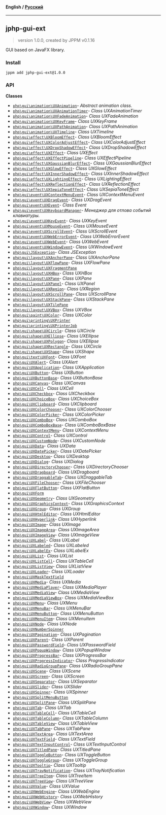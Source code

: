 #### **English** / [Русский](README.ru.md)

---

## jphp-gui-ext
> version 1.0.0, created by JPPM v0.1.16

GUI based on JavaFX library.

### Install
```
jppm add jphp-gui-ext@1.0.0
```

### API
**Classes**
- [`php\gui\animation\UXAnimation`](https://github.com/jphp-compiler/jphp/blob/master/exts/jphp-gui-ext/api-docs/classes/php/gui/animation/UXAnimation.md)- _Abstract animation class._
- [`php\gui\animation\UXAnimationTimer`](https://github.com/jphp-compiler/jphp/blob/master/exts/jphp-gui-ext/api-docs/classes/php/gui/animation/UXAnimationTimer.md)- _Class UXAnimationTimer_
- [`php\gui\animation\UXFadeAnimation`](https://github.com/jphp-compiler/jphp/blob/master/exts/jphp-gui-ext/api-docs/classes/php/gui/animation/UXFadeAnimation.md)- _Class UXFadeAnimation_
- [`php\gui\animation\UXKeyFrame`](https://github.com/jphp-compiler/jphp/blob/master/exts/jphp-gui-ext/api-docs/classes/php/gui/animation/UXKeyFrame.md)- _Class UXKeyFrame_
- [`php\gui\animation\UXPathAnimation`](https://github.com/jphp-compiler/jphp/blob/master/exts/jphp-gui-ext/api-docs/classes/php/gui/animation/UXPathAnimation.md)- _Class UXPathAnimation_
- [`php\gui\animation\UXTimeline`](https://github.com/jphp-compiler/jphp/blob/master/exts/jphp-gui-ext/api-docs/classes/php/gui/animation/UXTimeline.md)- _Class UXTimeline_
- [`php\gui\effect\UXBloomEffect`](https://github.com/jphp-compiler/jphp/blob/master/exts/jphp-gui-ext/api-docs/classes/php/gui/effect/UXBloomEffect.md)- _Class UXBloomEffect_
- [`php\gui\effect\UXColorAdjustEffect`](https://github.com/jphp-compiler/jphp/blob/master/exts/jphp-gui-ext/api-docs/classes/php/gui/effect/UXColorAdjustEffect.md)- _Class UXColorAdjustEffect_
- [`php\gui\effect\UXDropShadowEffect`](https://github.com/jphp-compiler/jphp/blob/master/exts/jphp-gui-ext/api-docs/classes/php/gui/effect/UXDropShadowEffect.md)- _Class UXDropShadowEffect_
- [`php\gui\effect\UXEffect`](https://github.com/jphp-compiler/jphp/blob/master/exts/jphp-gui-ext/api-docs/classes/php/gui/effect/UXEffect.md)- _Class UXEffect_
- [`php\gui\effect\UXEffectPipeline`](https://github.com/jphp-compiler/jphp/blob/master/exts/jphp-gui-ext/api-docs/classes/php/gui/effect/UXEffectPipeline.md)- _Class UXEffectPipeline_
- [`php\gui\effect\UXGaussianBlurEffect`](https://github.com/jphp-compiler/jphp/blob/master/exts/jphp-gui-ext/api-docs/classes/php/gui/effect/UXGaussianBlurEffect.md)- _Class UXGaussianBlurEffect_
- [`php\gui\effect\UXGlowEffect`](https://github.com/jphp-compiler/jphp/blob/master/exts/jphp-gui-ext/api-docs/classes/php/gui/effect/UXGlowEffect.md)- _Class UXGlowEffect_
- [`php\gui\effect\UXInnerShadowEffect`](https://github.com/jphp-compiler/jphp/blob/master/exts/jphp-gui-ext/api-docs/classes/php/gui/effect/UXInnerShadowEffect.md)- _Class UXInnerShadowEffect_
- [`php\gui\effect\UXLightingEffect`](https://github.com/jphp-compiler/jphp/blob/master/exts/jphp-gui-ext/api-docs/classes/php/gui/effect/UXLightingEffect.md)- _Class UXLightingEffect_
- [`php\gui\effect\UXReflectionEffect`](https://github.com/jphp-compiler/jphp/blob/master/exts/jphp-gui-ext/api-docs/classes/php/gui/effect/UXReflectionEffect.md)- _Class UXReflectionEffect_
- [`php\gui\effect\UXSepiaToneEffect`](https://github.com/jphp-compiler/jphp/blob/master/exts/jphp-gui-ext/api-docs/classes/php/gui/effect/UXSepiaToneEffect.md)- _Class UXSepiaToneEffect_
- [`php\gui\event\UXContextMenuEvent`](https://github.com/jphp-compiler/jphp/blob/master/exts/jphp-gui-ext/api-docs/classes/php/gui/event/UXContextMenuEvent.md)- _Class UXContextMenuEvent_
- [`php\gui\event\UXDragEvent`](https://github.com/jphp-compiler/jphp/blob/master/exts/jphp-gui-ext/api-docs/classes/php/gui/event/UXDragEvent.md)- _Class UXDragEvent_
- [`php\gui\event\UXEvent`](https://github.com/jphp-compiler/jphp/blob/master/exts/jphp-gui-ext/api-docs/classes/php/gui/event/UXEvent.md)- _Class Event_
- [`php\gui\event\UXKeyboardManager`](https://github.com/jphp-compiler/jphp/blob/master/exts/jphp-gui-ext/api-docs/classes/php/gui/event/UXKeyboardManager.md)- _Менеджер для отлова событий клавиатуры._
- [`php\gui\event\UXKeyEvent`](https://github.com/jphp-compiler/jphp/blob/master/exts/jphp-gui-ext/api-docs/classes/php/gui/event/UXKeyEvent.md)- _Class UXKeyEvent_
- [`php\gui\event\UXMouseEvent`](https://github.com/jphp-compiler/jphp/blob/master/exts/jphp-gui-ext/api-docs/classes/php/gui/event/UXMouseEvent.md)- _Class UXMouseEvent_
- [`php\gui\event\UXScrollEvent`](https://github.com/jphp-compiler/jphp/blob/master/exts/jphp-gui-ext/api-docs/classes/php/gui/event/UXScrollEvent.md)- _Class UXScrollEvent_
- [`php\gui\event\UXWebErrorEvent`](https://github.com/jphp-compiler/jphp/blob/master/exts/jphp-gui-ext/api-docs/classes/php/gui/event/UXWebErrorEvent.md)- _Class UXWebErrorEvent_
- [`php\gui\event\UXWebEvent`](https://github.com/jphp-compiler/jphp/blob/master/exts/jphp-gui-ext/api-docs/classes/php/gui/event/UXWebEvent.md)- _Class UXWebEvent_
- [`php\gui\event\UXWindowEvent`](https://github.com/jphp-compiler/jphp/blob/master/exts/jphp-gui-ext/api-docs/classes/php/gui/event/UXWindowEvent.md)- _Class UXWindowEvent_
- [`php\gui\JSException`](https://github.com/jphp-compiler/jphp/blob/master/exts/jphp-gui-ext/api-docs/classes/php/gui/JSException.md)- _Class JSException_
- [`php\gui\layout\UXAnchorPane`](https://github.com/jphp-compiler/jphp/blob/master/exts/jphp-gui-ext/api-docs/classes/php/gui/layout/UXAnchorPane.md)- _Class UXAnchorPane_
- [`php\gui\layout\UXFlowPane`](https://github.com/jphp-compiler/jphp/blob/master/exts/jphp-gui-ext/api-docs/classes/php/gui/layout/UXFlowPane.md)- _Class UXFlowPane_
- [`php\gui\layout\UXFragmentPane`](https://github.com/jphp-compiler/jphp/blob/master/exts/jphp-gui-ext/api-docs/classes/php/gui/layout/UXFragmentPane.md)
- [`php\gui\layout\UXHBox`](https://github.com/jphp-compiler/jphp/blob/master/exts/jphp-gui-ext/api-docs/classes/php/gui/layout/UXHBox.md)- _Class UXHBox_
- [`php\gui\layout\UXPane`](https://github.com/jphp-compiler/jphp/blob/master/exts/jphp-gui-ext/api-docs/classes/php/gui/layout/UXPane.md)- _Class UXPane_
- [`php\gui\layout\UXPanel`](https://github.com/jphp-compiler/jphp/blob/master/exts/jphp-gui-ext/api-docs/classes/php/gui/layout/UXPanel.md)- _Class UXPanel_
- [`php\gui\layout\UXRegion`](https://github.com/jphp-compiler/jphp/blob/master/exts/jphp-gui-ext/api-docs/classes/php/gui/layout/UXRegion.md)- _Class UXRegion_
- [`php\gui\layout\UXScrollPane`](https://github.com/jphp-compiler/jphp/blob/master/exts/jphp-gui-ext/api-docs/classes/php/gui/layout/UXScrollPane.md)- _Class UXScrollPane_
- [`php\gui\layout\UXStackPane`](https://github.com/jphp-compiler/jphp/blob/master/exts/jphp-gui-ext/api-docs/classes/php/gui/layout/UXStackPane.md)- _Class UXStackPane_
- [`php\gui\layout\UXTilePane`](https://github.com/jphp-compiler/jphp/blob/master/exts/jphp-gui-ext/api-docs/classes/php/gui/layout/UXTilePane.md)
- [`php\gui\layout\UXVBox`](https://github.com/jphp-compiler/jphp/blob/master/exts/jphp-gui-ext/api-docs/classes/php/gui/layout/UXVBox.md)- _Class UXVBox_
- [`php\gui\paint\UXColor`](https://github.com/jphp-compiler/jphp/blob/master/exts/jphp-gui-ext/api-docs/classes/php/gui/paint/UXColor.md)- _Class UXColor_
- [`php\gui\printing\UXPrinter`](https://github.com/jphp-compiler/jphp/blob/master/exts/jphp-gui-ext/api-docs/classes/php/gui/printing/UXPrinter.md)
- [`php\gui\printing\UXPrinterJob`](https://github.com/jphp-compiler/jphp/blob/master/exts/jphp-gui-ext/api-docs/classes/php/gui/printing/UXPrinterJob.md)
- [`php\gui\shape\UXCircle`](https://github.com/jphp-compiler/jphp/blob/master/exts/jphp-gui-ext/api-docs/classes/php/gui/shape/UXCircle.md)- _Class UXCircle_
- [`php\gui\shape\UXEllipse`](https://github.com/jphp-compiler/jphp/blob/master/exts/jphp-gui-ext/api-docs/classes/php/gui/shape/UXEllipse.md)- _Class UXEllipse_
- [`php\gui\shape\UXPolygon`](https://github.com/jphp-compiler/jphp/blob/master/exts/jphp-gui-ext/api-docs/classes/php/gui/shape/UXPolygon.md)- _Class UXEllipse_
- [`php\gui\shape\UXRectangle`](https://github.com/jphp-compiler/jphp/blob/master/exts/jphp-gui-ext/api-docs/classes/php/gui/shape/UXRectangle.md)- _Class UXCircle_
- [`php\gui\shape\UXShape`](https://github.com/jphp-compiler/jphp/blob/master/exts/jphp-gui-ext/api-docs/classes/php/gui/shape/UXShape.md)- _Class UXShape_
- [`php\gui\text\UXFont`](https://github.com/jphp-compiler/jphp/blob/master/exts/jphp-gui-ext/api-docs/classes/php/gui/text/UXFont.md)- _Class UXFont_
- [`php\gui\UXAlert`](https://github.com/jphp-compiler/jphp/blob/master/exts/jphp-gui-ext/api-docs/classes/php/gui/UXAlert.md)- _Class UXAlert_
- [`php\gui\UXApplication`](https://github.com/jphp-compiler/jphp/blob/master/exts/jphp-gui-ext/api-docs/classes/php/gui/UXApplication.md)- _Class UXApplication_
- [`php\gui\UXButton`](https://github.com/jphp-compiler/jphp/blob/master/exts/jphp-gui-ext/api-docs/classes/php/gui/UXButton.md)- _Class UXButton_
- [`php\gui\UXButtonBase`](https://github.com/jphp-compiler/jphp/blob/master/exts/jphp-gui-ext/api-docs/classes/php/gui/UXButtonBase.md)- _Class UXButtonBase_
- [`php\gui\UXCanvas`](https://github.com/jphp-compiler/jphp/blob/master/exts/jphp-gui-ext/api-docs/classes/php/gui/UXCanvas.md)- _Class UXCanvas_
- [`php\gui\UXCell`](https://github.com/jphp-compiler/jphp/blob/master/exts/jphp-gui-ext/api-docs/classes/php/gui/UXCell.md)- _Class UXCell_
- [`php\gui\UXCheckbox`](https://github.com/jphp-compiler/jphp/blob/master/exts/jphp-gui-ext/api-docs/classes/php/gui/UXCheckbox.md)- _Class UXCheckbox_
- [`php\gui\UXChoiceBox`](https://github.com/jphp-compiler/jphp/blob/master/exts/jphp-gui-ext/api-docs/classes/php/gui/UXChoiceBox.md)- _Class UXChoiceBox_
- [`php\gui\UXClipboard`](https://github.com/jphp-compiler/jphp/blob/master/exts/jphp-gui-ext/api-docs/classes/php/gui/UXClipboard.md)- _Class UXClipboard_
- [`php\gui\UXColorChooser`](https://github.com/jphp-compiler/jphp/blob/master/exts/jphp-gui-ext/api-docs/classes/php/gui/UXColorChooser.md)- _Class UXColorChooser_
- [`php\gui\UXColorPicker`](https://github.com/jphp-compiler/jphp/blob/master/exts/jphp-gui-ext/api-docs/classes/php/gui/UXColorPicker.md)- _Class UXColorPicker_
- [`php\gui\UXComboBox`](https://github.com/jphp-compiler/jphp/blob/master/exts/jphp-gui-ext/api-docs/classes/php/gui/UXComboBox.md)- _Class UXComboBox_
- [`php\gui\UXComboBoxBase`](https://github.com/jphp-compiler/jphp/blob/master/exts/jphp-gui-ext/api-docs/classes/php/gui/UXComboBoxBase.md)- _Class UXComboBoxBase_
- [`php\gui\UXContextMenu`](https://github.com/jphp-compiler/jphp/blob/master/exts/jphp-gui-ext/api-docs/classes/php/gui/UXContextMenu.md)- _Class UXContextMenu_
- [`php\gui\UXControl`](https://github.com/jphp-compiler/jphp/blob/master/exts/jphp-gui-ext/api-docs/classes/php/gui/UXControl.md)- _Class UXControl_
- [`php\gui\UXCustomNode`](https://github.com/jphp-compiler/jphp/blob/master/exts/jphp-gui-ext/api-docs/classes/php/gui/UXCustomNode.md)- _Class UXCustomNode_
- [`php\gui\UXData`](https://github.com/jphp-compiler/jphp/blob/master/exts/jphp-gui-ext/api-docs/classes/php/gui/UXData.md)- _Class UXData_
- [`php\gui\UXDatePicker`](https://github.com/jphp-compiler/jphp/blob/master/exts/jphp-gui-ext/api-docs/classes/php/gui/UXDatePicker.md)- _Class UXDatePicker_
- [`php\gui\UXDesktop`](https://github.com/jphp-compiler/jphp/blob/master/exts/jphp-gui-ext/api-docs/classes/php/gui/UXDesktop.md)- _Class UXDesktop_
- [`php\gui\UXDialog`](https://github.com/jphp-compiler/jphp/blob/master/exts/jphp-gui-ext/api-docs/classes/php/gui/UXDialog.md)- _Class UXDialog_
- [`php\gui\UXDirectoryChooser`](https://github.com/jphp-compiler/jphp/blob/master/exts/jphp-gui-ext/api-docs/classes/php/gui/UXDirectoryChooser.md)- _Class UXDirectoryChooser_
- [`php\gui\UXDragboard`](https://github.com/jphp-compiler/jphp/blob/master/exts/jphp-gui-ext/api-docs/classes/php/gui/UXDragboard.md)- _Class UXDragboard_
- [`php\gui\UXDraggableTab`](https://github.com/jphp-compiler/jphp/blob/master/exts/jphp-gui-ext/api-docs/classes/php/gui/UXDraggableTab.md)- _Class UXDraggableTab_
- [`php\gui\UXFileChooser`](https://github.com/jphp-compiler/jphp/blob/master/exts/jphp-gui-ext/api-docs/classes/php/gui/UXFileChooser.md)- _Class UXFileChooser_
- [`php\gui\UXFlatButton`](https://github.com/jphp-compiler/jphp/blob/master/exts/jphp-gui-ext/api-docs/classes/php/gui/UXFlatButton.md)- _Class UXFlatButton_
- [`php\gui\UXForm`](https://github.com/jphp-compiler/jphp/blob/master/exts/jphp-gui-ext/api-docs/classes/php/gui/UXForm.md)
- [`php\gui\UXGeometry`](https://github.com/jphp-compiler/jphp/blob/master/exts/jphp-gui-ext/api-docs/classes/php/gui/UXGeometry.md)- _Class UXGeometry_
- [`php\gui\UXGraphicsContext`](https://github.com/jphp-compiler/jphp/blob/master/exts/jphp-gui-ext/api-docs/classes/php/gui/UXGraphicsContext.md)- _Class UXGraphicsContext_
- [`php\gui\UXGroup`](https://github.com/jphp-compiler/jphp/blob/master/exts/jphp-gui-ext/api-docs/classes/php/gui/UXGroup.md)- _Class UXGroup_
- [`php\gui\UXHtmlEditor`](https://github.com/jphp-compiler/jphp/blob/master/exts/jphp-gui-ext/api-docs/classes/php/gui/UXHtmlEditor.md)- _Class UXHtmlEditor_
- [`php\gui\UXHyperlink`](https://github.com/jphp-compiler/jphp/blob/master/exts/jphp-gui-ext/api-docs/classes/php/gui/UXHyperlink.md)- _Class UXHyperlink_
- [`php\gui\UXImage`](https://github.com/jphp-compiler/jphp/blob/master/exts/jphp-gui-ext/api-docs/classes/php/gui/UXImage.md)- _Class UXImage_
- [`php\gui\UXImageArea`](https://github.com/jphp-compiler/jphp/blob/master/exts/jphp-gui-ext/api-docs/classes/php/gui/UXImageArea.md)- _Class UXImageArea_
- [`php\gui\UXImageView`](https://github.com/jphp-compiler/jphp/blob/master/exts/jphp-gui-ext/api-docs/classes/php/gui/UXImageView.md)- _Class UXImageView_
- [`php\gui\UXLabel`](https://github.com/jphp-compiler/jphp/blob/master/exts/jphp-gui-ext/api-docs/classes/php/gui/UXLabel.md)- _Class UXLabel_
- [`php\gui\UXLabeled`](https://github.com/jphp-compiler/jphp/blob/master/exts/jphp-gui-ext/api-docs/classes/php/gui/UXLabeled.md)- _Class UXLabeled_
- [`php\gui\UXLabelEx`](https://github.com/jphp-compiler/jphp/blob/master/exts/jphp-gui-ext/api-docs/classes/php/gui/UXLabelEx.md)- _Class UXLabelEx_
- [`php\gui\UXList`](https://github.com/jphp-compiler/jphp/blob/master/exts/jphp-gui-ext/api-docs/classes/php/gui/UXList.md)- _Class UXList_
- [`php\gui\UXListCell`](https://github.com/jphp-compiler/jphp/blob/master/exts/jphp-gui-ext/api-docs/classes/php/gui/UXListCell.md)- _Class UXTableCell_
- [`php\gui\UXListView`](https://github.com/jphp-compiler/jphp/blob/master/exts/jphp-gui-ext/api-docs/classes/php/gui/UXListView.md)- _Class UXListView_
- [`php\gui\UXLoader`](https://github.com/jphp-compiler/jphp/blob/master/exts/jphp-gui-ext/api-docs/classes/php/gui/UXLoader.md)- _Class UXLoader_
- [`php\gui\UXMaskTextField`](https://github.com/jphp-compiler/jphp/blob/master/exts/jphp-gui-ext/api-docs/classes/php/gui/UXMaskTextField.md)
- [`php\gui\UXMedia`](https://github.com/jphp-compiler/jphp/blob/master/exts/jphp-gui-ext/api-docs/classes/php/gui/UXMedia.md)- _Class UXMedia_
- [`php\gui\UXMediaPlayer`](https://github.com/jphp-compiler/jphp/blob/master/exts/jphp-gui-ext/api-docs/classes/php/gui/UXMediaPlayer.md)- _Class UXMediaPlayer_
- [`php\gui\UXMediaView`](https://github.com/jphp-compiler/jphp/blob/master/exts/jphp-gui-ext/api-docs/classes/php/gui/UXMediaView.md)- _Class UXMediaView_
- [`php\gui\UXMediaViewBox`](https://github.com/jphp-compiler/jphp/blob/master/exts/jphp-gui-ext/api-docs/classes/php/gui/UXMediaViewBox.md)- _Class UXMediaViewBox_
- [`php\gui\UXMenu`](https://github.com/jphp-compiler/jphp/blob/master/exts/jphp-gui-ext/api-docs/classes/php/gui/UXMenu.md)- _Class UXMenu_
- [`php\gui\UXMenuBar`](https://github.com/jphp-compiler/jphp/blob/master/exts/jphp-gui-ext/api-docs/classes/php/gui/UXMenuBar.md)- _Class UXMenuBar_
- [`php\gui\UXMenuButton`](https://github.com/jphp-compiler/jphp/blob/master/exts/jphp-gui-ext/api-docs/classes/php/gui/UXMenuButton.md)- _Class UXMenuButton_
- [`php\gui\UXMenuItem`](https://github.com/jphp-compiler/jphp/blob/master/exts/jphp-gui-ext/api-docs/classes/php/gui/UXMenuItem.md)- _Class UXMenuItem_
- [`php\gui\UXNode`](https://github.com/jphp-compiler/jphp/blob/master/exts/jphp-gui-ext/api-docs/classes/php/gui/UXNode.md)- _Class UXNode_
- [`php\gui\UXNumberSpinner`](https://github.com/jphp-compiler/jphp/blob/master/exts/jphp-gui-ext/api-docs/classes/php/gui/UXNumberSpinner.md)
- [`php\gui\UXPagination`](https://github.com/jphp-compiler/jphp/blob/master/exts/jphp-gui-ext/api-docs/classes/php/gui/UXPagination.md)- _Class UXPagination_
- [`php\gui\UXParent`](https://github.com/jphp-compiler/jphp/blob/master/exts/jphp-gui-ext/api-docs/classes/php/gui/UXParent.md)- _Class UXParent_
- [`php\gui\UXPasswordField`](https://github.com/jphp-compiler/jphp/blob/master/exts/jphp-gui-ext/api-docs/classes/php/gui/UXPasswordField.md)- _Class UXPasswordField_
- [`php\gui\UXPopupWindow`](https://github.com/jphp-compiler/jphp/blob/master/exts/jphp-gui-ext/api-docs/classes/php/gui/UXPopupWindow.md)- _Class UXPopupWindow_
- [`php\gui\UXProgressBar`](https://github.com/jphp-compiler/jphp/blob/master/exts/jphp-gui-ext/api-docs/classes/php/gui/UXProgressBar.md)- _Class UXProgressBar_
- [`php\gui\UXProgressIndicator`](https://github.com/jphp-compiler/jphp/blob/master/exts/jphp-gui-ext/api-docs/classes/php/gui/UXProgressIndicator.md)- _Class ProgressIndicator_
- [`php\gui\UXRadioGroupPane`](https://github.com/jphp-compiler/jphp/blob/master/exts/jphp-gui-ext/api-docs/classes/php/gui/UXRadioGroupPane.md)- _Class UXRadioGroupPane_
- [`php\gui\UXScene`](https://github.com/jphp-compiler/jphp/blob/master/exts/jphp-gui-ext/api-docs/classes/php/gui/UXScene.md)- _Class UXScene_
- [`php\gui\UXScreen`](https://github.com/jphp-compiler/jphp/blob/master/exts/jphp-gui-ext/api-docs/classes/php/gui/UXScreen.md)- _Class UXScreen_
- [`php\gui\UXSeparator`](https://github.com/jphp-compiler/jphp/blob/master/exts/jphp-gui-ext/api-docs/classes/php/gui/UXSeparator.md)- _Class UXSeparator_
- [`php\gui\UXSlider`](https://github.com/jphp-compiler/jphp/blob/master/exts/jphp-gui-ext/api-docs/classes/php/gui/UXSlider.md)- _Class UXSlider_
- [`php\gui\UXSpinner`](https://github.com/jphp-compiler/jphp/blob/master/exts/jphp-gui-ext/api-docs/classes/php/gui/UXSpinner.md)- _Class UXSpinner_
- [`php\gui\UXSplitMenuButton`](https://github.com/jphp-compiler/jphp/blob/master/exts/jphp-gui-ext/api-docs/classes/php/gui/UXSplitMenuButton.md)
- [`php\gui\UXSplitPane`](https://github.com/jphp-compiler/jphp/blob/master/exts/jphp-gui-ext/api-docs/classes/php/gui/UXSplitPane.md)- _Class UXSplitPane_
- [`php\gui\UXTab`](https://github.com/jphp-compiler/jphp/blob/master/exts/jphp-gui-ext/api-docs/classes/php/gui/UXTab.md)- _Class UXTab_
- [`php\gui\UXTableCell`](https://github.com/jphp-compiler/jphp/blob/master/exts/jphp-gui-ext/api-docs/classes/php/gui/UXTableCell.md)- _Class UXTableCell_
- [`php\gui\UXTableColumn`](https://github.com/jphp-compiler/jphp/blob/master/exts/jphp-gui-ext/api-docs/classes/php/gui/UXTableColumn.md)- _Class UXTableColumn_
- [`php\gui\UXTableView`](https://github.com/jphp-compiler/jphp/blob/master/exts/jphp-gui-ext/api-docs/classes/php/gui/UXTableView.md)- _Class UXTableView_
- [`php\gui\UXTabPane`](https://github.com/jphp-compiler/jphp/blob/master/exts/jphp-gui-ext/api-docs/classes/php/gui/UXTabPane.md)- _Class UXTabPane_
- [`php\gui\UXTextArea`](https://github.com/jphp-compiler/jphp/blob/master/exts/jphp-gui-ext/api-docs/classes/php/gui/UXTextArea.md)- _Class UXTextArea_
- [`php\gui\UXTextField`](https://github.com/jphp-compiler/jphp/blob/master/exts/jphp-gui-ext/api-docs/classes/php/gui/UXTextField.md)- _Class UXTextField_
- [`php\gui\UXTextInputControl`](https://github.com/jphp-compiler/jphp/blob/master/exts/jphp-gui-ext/api-docs/classes/php/gui/UXTextInputControl.md)- _Class UXTextInputControl_
- [`php\gui\UXTitledPane`](https://github.com/jphp-compiler/jphp/blob/master/exts/jphp-gui-ext/api-docs/classes/php/gui/UXTitledPane.md)- _Class UXTitledPane_
- [`php\gui\UXToggleButton`](https://github.com/jphp-compiler/jphp/blob/master/exts/jphp-gui-ext/api-docs/classes/php/gui/UXToggleButton.md)- _Class UXToggleButton_
- [`php\gui\UXToggleGroup`](https://github.com/jphp-compiler/jphp/blob/master/exts/jphp-gui-ext/api-docs/classes/php/gui/UXToggleGroup.md)- _Class UXToggleGroup_
- [`php\gui\UXTooltip`](https://github.com/jphp-compiler/jphp/blob/master/exts/jphp-gui-ext/api-docs/classes/php/gui/UXTooltip.md)- _Class UXTooltip_
- [`php\gui\UXTrayNotification`](https://github.com/jphp-compiler/jphp/blob/master/exts/jphp-gui-ext/api-docs/classes/php/gui/UXTrayNotification.md)- _Class UXTrayNotification_
- [`php\gui\UXTreeItem`](https://github.com/jphp-compiler/jphp/blob/master/exts/jphp-gui-ext/api-docs/classes/php/gui/UXTreeItem.md)- _Class UXTreeItem_
- [`php\gui\UXTreeView`](https://github.com/jphp-compiler/jphp/blob/master/exts/jphp-gui-ext/api-docs/classes/php/gui/UXTreeView.md)- _Class UXTreeView_
- [`php\gui\UXValue`](https://github.com/jphp-compiler/jphp/blob/master/exts/jphp-gui-ext/api-docs/classes/php/gui/UXValue.md)- _Class UXValue_
- [`php\gui\UXWebEngine`](https://github.com/jphp-compiler/jphp/blob/master/exts/jphp-gui-ext/api-docs/classes/php/gui/UXWebEngine.md)- _Class UXWebEngine_
- [`php\gui\UXWebHistory`](https://github.com/jphp-compiler/jphp/blob/master/exts/jphp-gui-ext/api-docs/classes/php/gui/UXWebHistory.md)- _Class UXWebHistory_
- [`php\gui\UXWebView`](https://github.com/jphp-compiler/jphp/blob/master/exts/jphp-gui-ext/api-docs/classes/php/gui/UXWebView.md)- _Class UXWebView_
- [`php\gui\UXWindow`](https://github.com/jphp-compiler/jphp/blob/master/exts/jphp-gui-ext/api-docs/classes/php/gui/UXWindow.md)- _Class UXWindow_